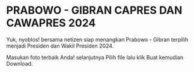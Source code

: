 # PRABOWO - GIBRAN CAPRES DAN CAWAPRES 2024

Yuk, nyoblos! bersama netizen siap menangkan Prabowo - Gibran terpilih menjadi Presiden dan Wakil Presiden 2024.

Masukan foto terbaik Anda! selanjutnya Pilih file lalu klik Buat kemudian Download.
